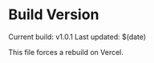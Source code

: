 # Build Version

Current build: v1.0.1
Last updated: $(date)

This file forces a rebuild on Vercel.

